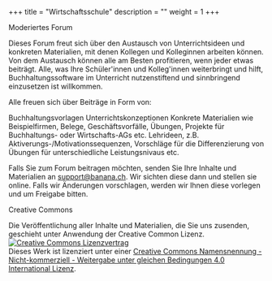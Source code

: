 +++
title = "Wirtschaftsschule"
description = ""
weight = 1
+++

<!-- # Jahrgangsstufe 7 -->

Moderiertes Forum

Dieses Forum freut sich über den Austausch von Unterrichtsideen und konkreten Materialien, mit denen Kollegen und Kolleginnen arbeiten können. Von dem Austausch können alle am Besten profitieren, wenn jeder etwas beiträgt. Alle, was Ihre Schüler'innen und Kolleg'innen weiterbringt und hilft, Buchhaltungssoftware im Unterricht nutzenstiftend und sinnbringend einzusetzen ist willkommen.

Alle freuen sich über Beiträge in Form von:

Buchhaltungsvorlagen
Unterrichtskonzeptionen
Konkrete Materialien wie Beispielfirmen, Belege, Geschäftsvorfälle, Übungen, Projekte für Buchhaltungs- oder Wirtschafts-AGs etc.
Lehrideen, z.B. Aktiverungs-/Motivationssequenzen, Vorschläge für die Differenzierung von Übungen für unterschiedliche Leistungsnivaus etc.

Falls Sie zum Forum beitragen möchten, senden Sie Ihre Inhalte und Materialien an support@banana.ch. Wir sichten diese dann und stellen sie online. Falls wir Änderungen vorschlagen, werden wir Ihnen diese vorlegen und um Freigabe bitten.

Creative Commons

Die Veröffentlichung aller Inhalte und Materialien, die Sie uns zusenden, geschieht unter Anwendung der Creative Common Lizenz. <a rel="license" href="http://creativecommons.org/licenses/by-nc-sa/4.0/"><img alt="Creative Commons Lizenzvertrag" style="border-width:0" src="https://i.creativecommons.org/l/by-nc-sa/4.0/88x31.png" /></a><br />Dieses Werk ist lizenziert unter einer <a rel="license" href="http://creativecommons.org/licenses/by-nc-sa/4.0/">Creative Commons Namensnennung - Nicht-kommerziell - Weitergabe unter gleichen Bedingungen 4.0 International Lizenz</a>.
 




